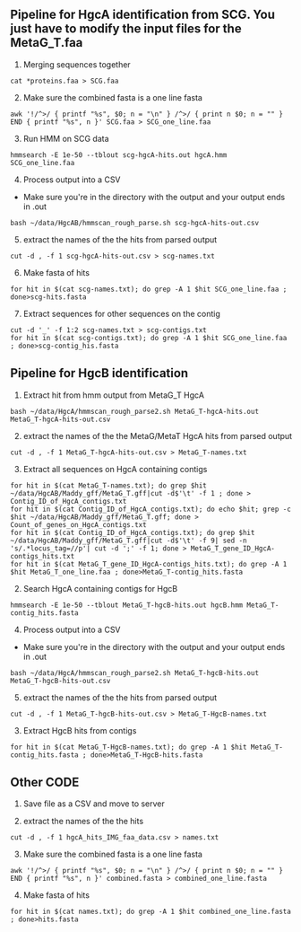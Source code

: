 ## Pipeline for HgcA identification from SCG. You just have to modify the input files for the MetaG_T.faa

1. Merging sequences together

```{BASH}
cat *proteins.faa > SCG.faa
```
2. Make sure the combined fasta is a one line fasta
```{BASH}
awk '!/^>/ { printf "%s", $0; n = "\n" } /^>/ { print n $0; n = "" } END { printf "%s", n }' SCG.faa > SCG_one_line.faa
```
3. Run HMM on SCG data
```{BASH}
hmmsearch -E 1e-50 --tblout scg-hgcA-hits.out hgcA.hmm SCG_one_line.faa
```
4. Process output into a CSV
- Make sure you're in the directory with the output and your output ends in .out
```{BASH}
bash ~/data/HgcAB/hmmscan_rough_parse.sh scg-hgcA-hits-out.csv
```
5. extract the names of the the hits from parsed output
```{BASH}
cut -d , -f 1 scg-hgcA-hits-out.csv > scg-names.txt
```
6. Make fasta of hits

```{BASH}
for hit in $(cat scg-names.txt); do grep -A 1 $hit SCG_one_line.faa ; done>scg-hits.fasta
```

7. Extract sequences for other sequences on the contig
```{BASH}
cut -d '_' -f 1:2 scg-names.txt > scg-contigs.txt
for hit in $(cat scg-contigs.txt); do grep -A 1 $hit SCG_one_line.faa ; done>scg-contig_his.fasta
```

## Pipeline for HgcB identification

1. Extract hit from hmm output from MetaG_T HgcA
```{BASH}
bash ~/data/HgcA/hmmscan_rough_parse2.sh MetaG_T-hgcA-hits.out MetaG_T-hgcA-hits-out.csv
```

2. extract the names of the the MetaG/MetaT HgcA hits from parsed output
```{BASH}
cut -d , -f 1 MetaG_T-hgcA-hits-out.csv > MetaG_T-names.txt
```
3. Extract all sequences on HgcA containing contigs
```{BASH}
for hit in $(cat MetaG_T-names.txt); do grep $hit ~/data/HgcAB/Maddy_gff/MetaG_T.gff|cut -d$'\t' -f 1 ; done > Contig_ID_of_HgcA_contigs.txt
for hit in $(cat Contig_ID_of_HgcA_contigs.txt); do echo $hit; grep -c $hit ~/data/HgcAB/Maddy_gff/MetaG_T.gff; done > Count_of_genes_on_HgcA_contigs.txt
for hit in $(cat Contig_ID_of_HgcA_contigs.txt); do grep $hit ~/data/HgcAB/Maddy_gff/MetaG_T.gff|cut -d$'\t' -f 9| sed -n 's/.*locus_tag=//p'| cut -d ';' -f 1; done > MetaG_T_gene_ID_HgcA-contigs_hits.txt
for hit in $(cat MetaG_T_gene_ID_HgcA-contigs_hits.txt); do grep -A 1 $hit MetaG_T_one_line.faa ; done>MetaG_T-contig_hits.fasta
```
2. Search HgcA containing contigs for HgcB
```{BASH}
hmmsearch -E 1e-50 --tblout MetaG_T-hgcB-hits.out hgcB.hmm MetaG_T-contig_hits.fasta
```
4. Process output into a CSV
- Make sure you're in the directory with the output and your output ends in .out
```{BASH}
bash ~/data/HgcA/hmmscan_rough_parse2.sh MetaG_T-hgcB-hits.out MetaG_T-hgcB-hits-out.csv
```
5. extract the names of the the hits from parsed output
```{BASH}
cut -d , -f 1 MetaG_T-hgcB-hits-out.csv > MetaG_T-HgcB-names.txt
```
3. Extract HgcB hits from contigs
```{BASH}
for hit in $(cat MetaG_T-HgcB-names.txt); do grep -A 1 $hit MetaG_T-contig_hits.fasta ; done>MetaG_T-HgcB-hits.fasta
```


## Other CODE


1. Save file as a CSV and move to server

1. extract the names of the the hits
```{BASH}
cut -d , -f 1 hgcA_hits_IMG_faa_data.csv > names.txt
```

3. Make sure the combined fasta is a one line fasta
```{BASH}
awk '!/^>/ { printf "%s", $0; n = "\n" } /^>/ { print n $0; n = "" } END { printf "%s", n }' combined.fasta > combined_one_line.fasta
```
4. Make fasta of hits

```{BASH}
for hit in $(cat names.txt); do grep -A 1 $hit combined_one_line.fasta ; done>hits.fasta
```
